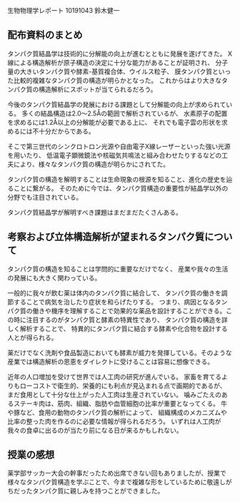 生物物理学レポート
10191043 鈴木健一

## 配布資料のまとめ
タンパク質結晶学は技術的に分解能の向上が進むとともに発展を遂げてきた。
X線による構造解析が原子構造の決定に十分な能力があることが証明され、
分子量の大きいタンパク質や酵素-基質複合体、ウイルス粒子、
膜タンパク質といった比較的複雑なタンパク質の構造が明らかとなった。
これからはより大きなタンパク質の構造解析にスポットが当てられるだろう。

今後のタンパク質結晶学の発展における課題として分解能の向上が求められている。
多くの結晶構造は2.0〜2.5Åの範囲で解析されているが、
水素原子の配置を求めるには1.2Å以上の分解能が必要である上に、
それでも電子雲の形状を求めるには不十分だからである。

そこで第三世代のシンクロトロン光源や自由電子X線レーザーといった強い光源を用いたり、
低温電子顕微鏡法や核磁気共鳴法と組み合わせたりするなどの工夫により、様々なタンパク質の構造が明らかにされてた。

タンパク質の構造を解明することは生命現象の根源を知ること、進化の歴史を辿ることに繋がる。
そのために今では、タンパク質構造の重要性が結晶学以外の分野でも注目されている。

タンパク質結晶学が解明すべき課題はまだまだたくさんある。

## 考察および立体構造解析が望まれるタンパク質について
タンパク質の構造を知ることは学問的に重要なだけでなく、
産業や我々の生活の発展にも大きく関わっている。

一般的に我々が飲む薬は体内のタンパク質に結合して、
タンパク質の働きを調節することで病気を治したり症状を和らげたりする。
つまり、病因となるタンパク質の働きや機序を理解することで効果的な薬品を設計することができる。この時に注目するのがタンパク質と酵素の特異性であり、
タンパク質の構造を詳しく解析することで、
特異的にタンパク質に結合する酵素や化合物を設計する人とが得られる。

薬だけでなく洗剤や食品製造においても酵素が威力を発揮している。そのような産業では構造解析の恩恵をダイレクトに受けることは容易に想像できる。

近年の人口増加を受けて世界では人工肉の研究が進んでいる。
家畜を育てるよりもローコストで衛生的、栄養的にも利点が見込まれる点で画期的であるが、
まだ食用として十分な仕上がった人工肉は生産されていない。
噛みごたえのあるステーキ肉は、筋肉、組織、脂肪や血管細胞の比率が重要となってくる。
牛や豚など、食用の動物のタンパク質の解析によって、
組織構成のメカニズムや比率の整った肉を作るのに必要な情報が得られるだろう。
いずれは人工肉が我々の食卓に出るのが当たり前になる日が来るかもしれない。


## 授業の感想

薬学部サッカー大会の幹事だったため出席できない回もありましたが、授業で様々なタンパク質構造を学ぶことで、今まで複雑な形をしているために敬遠しがちだったタンパク質に親しみを持つことができました。
